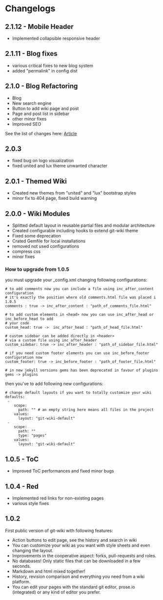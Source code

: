 # Changelogs

## 2.1.12 - Mobile Header
* Implemented collapsible responsive header

## 2.1.11 - Blog fixes

* various critical fixes to new blog system
* added "permalink" in config dist 

## 2.1.0 - Blog Refactoring

* Blog
* New search engine
* Button to add wiki page and post
* Page and post list in sidebar
* other minor fixes
* Improved SEO

See the list of changes here: [Article](../_posts/2018-12-17-blog-refactoring-v2.1.0.md)

## 2.0.3

* fixed bug on logo visualization
* fixed united and lux theme unwanted character

## 2.0.1 - Themed Wiki

* Created new themes from "united" and "lux" bootstrap styles
* minor fix to 404 page, fixed build warning

## 2.0.0 - Wiki Modules

* Splitted default layout in reusable partial files and modular architecture
* Created configurable including hooks to extend git-wiki theme
* Fixed some deprecation
* Crated Gemfile for local installations
* removed not used configurations
* compress css
* minor fixes


### How to upgrade from 1.0.5

you must upgrade your _config.xml changing following configurations:

```
# to add comments now you can include a file using inc_after_content configuration
# it's exactly the position where old comments.html file was placed i 1.0.5
comments : true -> inc_after_content : "path_of_comments_file.html"

# to add custom elements in <head> now you can use inc_after_head or inc_before_head to add
# your code
custom_head: true ->  inc_after_head : "path_of_head_file.html"

# custom sidebar can be added directly in <header> 
# via a custom file using inc_after_header
custom_sidebar: true -> inc_after_header : "path_of_sidebar_file.html" 

# if you need custom footer elements you can use inc_before_footer configuration now
custom_footer: true -> inc_before_footer : "path_of_footer_file.html"

# in new jekyll versions gems has been deprecated in favour of plugins
gems -> plugins
```

then you've to add following new configurations:

```
# change default layouts if you want to totally customize your wiki
defaults:
 -
    scope:
      path: "" # an empty string here means all files in the project
    values:
      layout: "git-wiki-default"
 -
    scope:
      path: ""
      type: "pages"
    values:
      layout: "git-wiki-default"
```

## 1.0.5 - ToC

* Improved ToC performances and fixed minor bugs

## 1.0.4 - Red

* Implemented red links for non-existing pages
* various style fixes

## 1.0.2

First public version of git-wiki with following features:

* Action buttons to edit page, see the history and search in wiki
* You can customize your wiki as you want with style sheets and even changing the layout.
* Improvements in the cooperative aspect: forks, pull-requests and roles.
* No databases! Only static files that can be downloaded in a few seconds.
* Markdown and html mixed together!
* History, revision comparison and everything you need from a wiki platform.
* You can edit your pages with the standard git editor, prose.io (integrated) or any kind of editor you prefer.



